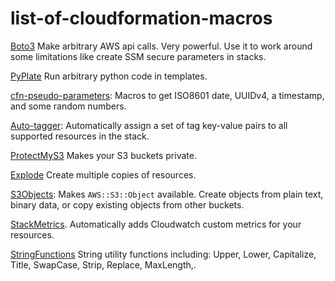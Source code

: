 # list-of-cloudformation-macros

[Boto3](https://github.com/awslabs/aws-cloudformation-templates/tree/master/aws/services/CloudFormation/MacrosExamples/Boto3) Make arbitrary AWS api calls. Very powerful. Use it to work around some limitations like create SSM secure parameters in stacks.

[PyPlate](https://github.com/awslabs/aws-cloudformation-templates/tree/master/aws/services/CloudFormation/MacrosExamples/PyPlate) Run arbitrary python code in templates.

[cfn-pseudo-parameters](https://github.com/aws-blocks/cfn-pseudo-parameters): Macros to get ISO8601 date, UUIDv4, a timestamp, and some random numbers.

[Auto-tagger](https://github.com/KablamoOSS/cfn-macros/tree/master/AutoTagger): Automatically assign a set of tag key-value pairs to all supported resources in the stack.

[ProtectMyS3](https://github.com/KablamoOSS/cfn-macros/tree/master/ProtectMyS3) Makes your S3 buckets private.

[Explode](https://github.com/awslabs/aws-cloudformation-templates/tree/master/aws/services/CloudFormation/MacrosExamples/Explode) Create multiple copies of resources.

[S3Objects](https://github.com/awslabs/aws-cloudformation-templates/tree/master/aws/services/CloudFormation/MacrosExamples/S3Objects): Makes `AWS::S3::Object` available. Create objects from plain text, binary data, or copy existing objects from other buckets.

[StackMetrics](https://github.com/awslabs/aws-cloudformation-templates/tree/master/aws/services/CloudFormation/MacrosExamples/StackMetrics). Automatically adds Cloudwatch custom metrics for your resources.

[StringFunctions](https://github.com/awslabs/aws-cloudformation-templates/tree/master/aws/services/CloudFormation/MacrosExamples/StringFunctions) String utility functions including: Upper, Lower, Capitalize, Title, SwapCase, Strip, Replace, MaxLength,.
